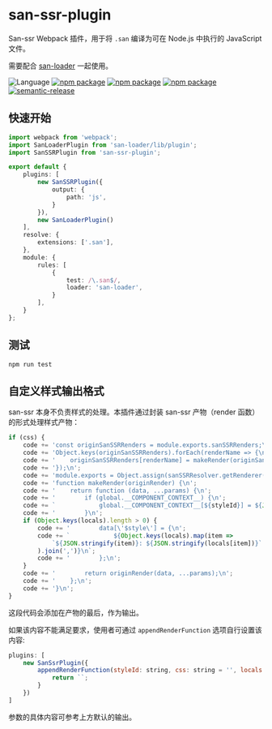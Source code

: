 # san-ssr-plugin

San-ssr Webpack 插件，用于将 `.san` 编译为可在 Node.js 中执行的 JavaScript 文件。

需要配合 [san-loader](https://github.com/ecomfe/san-loader) 一起使用。

![Language](https://img.shields.io/badge/-TypeScript-blue.svg)
[![npm package](https://img.shields.io/npm/v/san-ssr-plugin.svg)](https://www.npmjs.org/package/san-ssr-plugin)
[![npm package](https://github.com/searchfe/san-ssr-plugin/workflows/CI/badge.svg)](https://github.com/searchfe/san-ssr-plugin/actions)
[![npm package](https://img.shields.io/coveralls/github/searchfe/san-ssr-plugin.svg)](https://coveralls.io/github/searchfe/san-ssr-plugin?branch=master)
[![semantic-release](https://img.shields.io/badge/%20%20%F0%9F%93%A6%F0%9F%9A%80-semantic--release-e10079.svg)]()

## 快速开始

```typescript
import webpack from 'webpack';
import SanLoaderPlugin from 'san-loader/lib/plugin';
import SanSSRPlugin from 'san-ssr-plugin';

export default {
    plugins: [
        new SanSSRPlugin({
            output: {
                path: 'js',
            }
        }),
        new SanLoaderPlugin()
    ],
    resolve: {
        extensions: ['.san'],
    },
    module: {
        rules: [
            {
                test: /\.san$/,
                loader: 'san-loader',
            }
        ],
    }
};

```

## 测试

```shell
npm run test
```

## 自定义样式输出格式

san-ssr 本身不负责样式的处理。本插件通过封装 san-ssr 产物（render 函数）的形式处理样式产物：

```javascript
if (css) {
    code += 'const originSanSSRRenders = module.exports.sanSSRRenders;\n';
    code += 'Object.keys(originSanSSRRenders).forEach(renderName => {\n';
    code += '    originSanSSRRenders[renderName] = makeRender(originSanSSRRenders[renderName]);\n';
    code += '});\n';
    code += 'module.exports = Object.assign(sanSSRResolver.getRenderer({id: "default"}), exports)';
    code += 'function makeRender(originRender) {\n';
    code += '    return function (data, ...params) {\n';
    code += '        if (global.__COMPONENT_CONTEXT__) {\n';
    code += `            global.__COMPONENT_CONTEXT__[${styleId}] = ${JSON.stringify(css)};\n`;
    code += '        }\n';
    if (Object.keys(locals).length > 0) {
        code += '        data[\'$style\'] = {\n';
        code += `            ${Object.keys(locals).map(item =>
            `${JSON.stringify(item)}: ${JSON.stringify(locals[item])}`
        ).join(',')}\n`;
        code += '        };\n';
    }
    code += '        return originRender(data, ...params);\n';
    code += '    };\n';
    code += '}\n';
}
```

这段代码会添加在产物的最后，作为输出。

如果该内容不能满足要求，使用者可通过 `appendRenderFunction` 选项自行设置该内容:

```javascript
plugins: [
    new SanSsrPlugin({
        appendRenderFunction(styleId: string, css: string = '', locals: Record<string, string>) {
            return ``;
        }
    })
]
```

参数的具体内容可参考上方默认的输出。

<!-- ## Options

## 实现原理

## 如何贡献

## 讨论 -->



